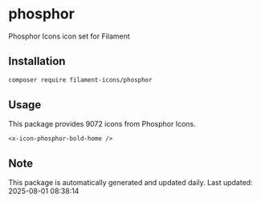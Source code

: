 # phosphor

Phosphor Icons icon set for Filament

## Installation

```bash
composer require filament-icons/phosphor
```

## Usage

This package provides 9072 icons from Phosphor Icons.

```blade
<x-icon-phosphor-bold-home />
```

## Note

This package is automatically generated and updated daily.
Last updated: 2025-08-01 08:38:14
